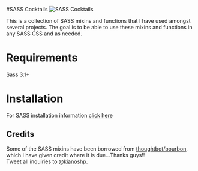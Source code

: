 #SASS Cocktails ![SASS Cocktails](http://dl.dropbox.com/u/28188511/Cocktails.png)

This is a collection of SASS mixins and functions that I have used amongst several projects. The goal is to be able to 
use these mixins and functions in any SASS CSS and as needed.

# Requirements
Sass 3.1+

# Installation
For SASS installation information [click here](http://sass-lang.com/tutorial.html)

Credits
-------
Some of the SASS mixins have been borrowed from [thoughtbot/bourbon](http://thoughtbot.com/bourbon/), which I have given credit where it is due...Thanks guys!!  
Tweet all inquiries to [@kianoshp](http://twitter.com/kianoshp).
